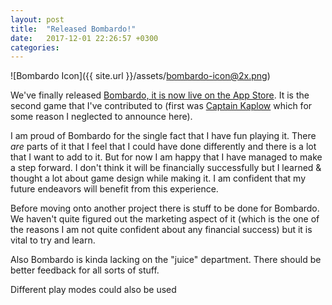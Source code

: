 ```yaml
---
layout: post
title:  "Released Bombardo!"
date:   2017-12-01 22:26:57 +0300
categories:
---
```


![Bombardo Icon]({{ site.url }}/assets/bombardo-icon@2x.png)

We've finally released [Bombardo, it is now live on the App Store](https://itunes.apple.com/app/bombardo/id1263481558). It is the second game that I've contributed to
(first was [Captain Kaplow](https://itunes.apple.com/app/captain-kaplow/id1222402786) which for some reason I neglected to announce here).

I am proud of Bombardo for the single fact that I have fun playing it. There
*are* parts of it that I feel that I could have done differently and there is a
lot that I want to add to it. But for now I am happy that I have managed to
make a step forward. I don't think it will be financially successfully but I
learned & thought a lot about game design while making it. I am confident that
my future endeavors will benefit from this experience.

Before moving onto another project there is stuff to be done for Bombardo. We
haven't quite figured out the marketing aspect of it (which is the one of the reasons I am not quite confident about any financial success) but it is vital to try and learn.

Also Bombardo is kinda lacking on the "juice" department. There should be better
feedback for all sorts of stuff.

Different play modes could also be used
